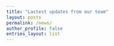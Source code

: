 ```yaml
---
title: "Lastest updates from our team"
layout: posts
permalink: /news/
author_profile: false
entries_layout: list
---
```


